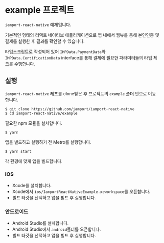 # example 프로젝트

`iamport-react-native` 예제입니다.

기본적인 형태의 리액트 네이티브 애플리케이션으로 앱 내에서 웹뷰를 통해 본인인증 및 결제를 실행한 후 결과를 확인할 수 있습니다.

타입스크립트로 작성되어 있어 `IMPData.PaymentData`와 `IMPData.CertificationData` interface를 통해 결제에 필요한 파라미터들의 타입 체크를 수행합니다.

## 실행

`iamport-react-native` 레포를 clone받은 후 프로젝트의 `example` 폴더 안으로 이동합니다.
```shell
$ git clone https://github.com/iamport/iamport-react-native
$ cd iamport-react-native/example
```

필요한 npm 모듈을 설치합니다.
```shell
$ yarn
```

앱을 빌드하고 실행하기 전 Metro를 실행합니다.
```shell
$ yarn start
```

각 환경에 맞게 앱을 빌드합니다.

### iOS

- Xcode를 설치합니다.
- Xcode에서 `ios/IamportReactNativeExample.xcworkspace`를 오픈합니다.
- 빌드 타깃을 선택하고 앱을 빋드 후 실행합니다.

### 안드로이드

- Android Studio를 설치합니다.
- Android Studio에서 `android`폴더를 오픈합니다.
- 빌드 타깃을 선택하고 앱을 빌드 후 실행합니다.
